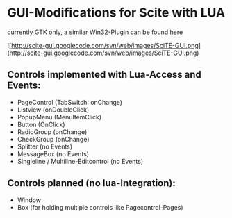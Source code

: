 # GUI-Modifications for Scite with LUA #

currently GTK only, a similar Win32-Plugin can be found [here](http://code.google.com/p/scite-ru/source/browse/#hg/lualib/gui)

![http://scite-gui.googlecode.com/svn/web/images/SciTE-GUI.png](http://scite-gui.googlecode.com/svn/web/images/SciTE-GUI.png)

## Controls implemented with Lua-Access and Events: ##

  * PageControl (TabSwitch: onChange)
  * Listview (onDoubleClick)
  * PopupMenu (MenuItemClick)
  * Button (OnClick)
  * RadioGroup (onChange)
  * CheckGroup (onChange)
  * Splitter (no Events)
  * MessageBox (no Events)
  * Singleline / Multiline-Editcontrol (no Events)

## Controls planned (no lua-Integration): ##
  * Window
  * Box (for holding multiple controls like Pagecontrol-Pages)